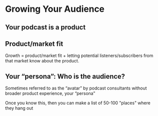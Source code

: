 # Growing Your Audience

## Your podcast is a product



## Product/market fit

Growth = product/market fit + letting potential listeners/subscribers from that market know about the product.

## Your “persona”: Who is the audience?

Sometimes referred to as the “avatar” by podcast consultants without broader product experience, your “persona”

Once you know this, then you can make a list of 50-100 "places" where they hang out
